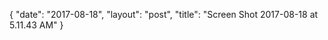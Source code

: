 {
   "date": "2017-08-18",
   "layout": "post",
   "title": "Screen Shot 2017-08-18 at 5.11.43 AM"
}

